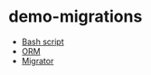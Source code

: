 # demo-migrations

* [Bash script](https://github.com/mbucc/shmig/blob/master/shmig.conf.example) 
* [ORM](https://gorm.io/docs/migration.html)
* [Migrator](https://github.com/golang-migrate/migrate)
